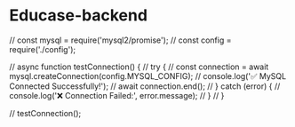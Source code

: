 # Educase-backend
// const mysql = require('mysql2/promise');
// const config = require('./config');

// async function testConnection() {
//     try {
//         const connection = await mysql.createConnection(config.MYSQL_CONFIG);
//         console.log('✅ MySQL Connected Successfully!');
//         await connection.end();
//     } catch (error) {
//         console.log('❌ Connection Failed:', error.message);
//     }
// }

// testConnection();